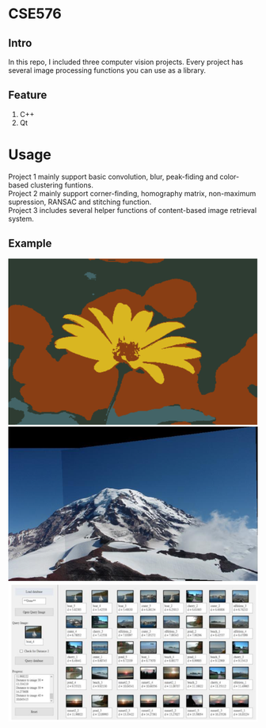 # CSE576

## Intro
In this repo, I included three computer vision projects. Every project has several image processing functions you can use as a library.

## Feature
1. C++
2. Qt

# Usage
Project 1 mainly support basic convolution, blur, peak-fiding and color-based clustering funtions.<br/>
Project 2 mainly support corner-finding, homography matrix, non-maximum supression, RANSAC and stitching function.<br/>
Project 3 includes several helper functions of content-based image retrieval system.

## Example
![](img/flower.png "color clustering")
![](img/stitch.png "panorama by stitching")
![](img/CBIR.png "content based image retrieval")


